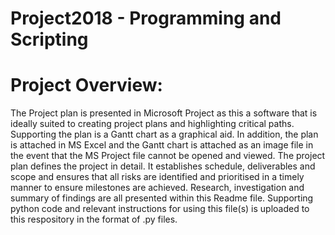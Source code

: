 # Project2018 - Programming and Scripting

# Project Overview:
The Project plan is presented in Microsoft Project as this a software that is ideally suited to creating project plans and highlighting critical paths. Supporting the plan is a Gantt chart as a graphical aid. In addition, the plan is attached in MS Excel and the Gantt chart is attached as an image file in the event that the MS Project file cannot be opened and viewed. 
The project plan defines the project in detail. It establishes schedule, deliverables and scope and ensures that all risks are identified and prioritised in a timely manner to ensure milestones are achieved.
Research, investigation and summary of findings are all presented within this Readme file.
Supporting python code and relevant instructions for using this file(s) is uploaded to this respository in the format of .py files.  
  
